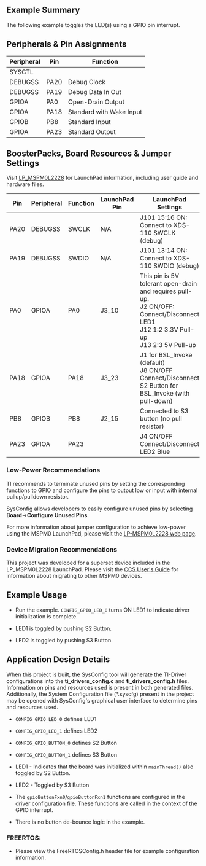 ## Example Summary

The following example toggles the LED(s) using a GPIO pin interrupt.

## Peripherals & Pin Assignments

| Peripheral | Pin | Function |
| --- | --- | --- |
| SYSCTL |  |  |
| DEBUGSS | PA20 | Debug Clock |
| DEBUGSS | PA19 | Debug Data In Out |
| GPIOA | PA0 | Open-Drain Output |
| GPIOA | PA18 | Standard with Wake Input |
| GPIOB | PB8 | Standard Input |
| GPIOA | PA23 | Standard Output |

## BoosterPacks, Board Resources & Jumper Settings

Visit [LP_MSPM0L2228](https://www.ti.com/tool/LP-MSPM0L2228) for LaunchPad information, including user guide and hardware files.

| Pin | Peripheral | Function | LaunchPad Pin | LaunchPad Settings |
| --- | --- | --- | --- | --- |
| PA20 | DEBUGSS | SWCLK | N/A | J101 15:16 ON: Connect to XDS-110 SWCLK (debug) |
| PA19 | DEBUGSS | SWDIO | N/A | J101 13:14 ON: Connect to XDS-110 SWDIO (debug) |
| PA0 | GPIOA | PA0 | J3_10 | This pin is 5V tolerant open-drain and requires pull-up.<br>J2 ON/OFF: Connect/Disconnect LED1<br>J12 1:2 3.3V Pull-up<br>J13 2:3 5V Pull-up |
| PA18 | GPIOA | PA18 | J3_23 | J1 for BSL_Invoke (default)<br>J8 ON/OFF Connect/Disconnect S2 Button for BSL_Invoke (with pull-down) |
| PB8 | GPIOB | PB8 | J2_15 | Connected to S3 button (no pull resistor) |
| PA23 | GPIOA | PA23 |  | J4 ON/OFF Connect/Disconnect LED2 Blue |

### Low-Power Recommendations

TI recommends to terminate unused pins by setting the corresponding functions to
GPIO and configure the pins to output low or input with internal
pullup/pulldown resistor.

SysConfig allows developers to easily configure unused pins by selecting **Board**→**Configure Unused Pins**.

For more information about jumper configuration to achieve low-power using the
MSPM0 LaunchPad, please visit the [LP-MSPM0L2228 web page](https://www.ti.com/tool/LP-MSPM0L2228).


### Device Migration Recommendations
This project was developed for a superset device included in the LP_MSPM0L2228 LaunchPad. Please
visit the [CCS User's Guide](https://software-dl.ti.com/msp430/esd/MSPM0-SDK/latest/docs/english/tools/ccs_ide_guide/doc_guide/doc_guide-srcs/ccs_ide_guide.html#non-sysconfig-compatible-project-migration)
for information about migrating to other MSPM0 devices.

## Example Usage

* Run the example. `CONFIG_GPIO_LED_0` turns ON LED1 to indicate driver
initialization is complete.

* LED1 is toggled by pushing S2 Button.
* LED2 is toggled by pushing S3 Button.

## Application Design Details

When this project is built, the SysConfig tool will generate the TI-Driver
configurations into the __ti_drivers_config.c__ and __ti_drivers_config.h__
files. Information on pins and resources used is present in both generated
files. Additionally, the System Configuration file (\*.syscfg) present in the
project may be opened with SysConfig's graphical user interface to determine
pins and resources used.
* `CONFIG_GPIO_LED_0` defines LED1
* `CONFIG_GPIO_LED_1` defines LED2
* `CONFIG_GPIO_BUTTON_0` defines S2 Button
* `CONFIG_GPIO_BUTTON_1` defines S3 Button
* LED1 - Indicates that the board was initialized within
`mainThread()` also toggled by S2 Button.
* LED2 - Toggled by S3 Button

* The `gpioButtonFxn0`/`gpioButtonFxn1` functions are configured in the driver configuration
file. These functions are called in the context of the GPIO interrupt.

* There is no button de-bounce logic in the example.

### FREERTOS:

* Please view the FreeRTOSConfig.h header file for example configuration information.

